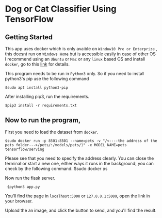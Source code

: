 # Dog or Cat Classifier Using TensorFlow

## Getting Started

This app uses docker which is only avaible on `Window10 Pro or Enterprize` , this doesnt run on `Windows Home`  but is accessible easily in case of other OS
I recommend using an `Ubuntu` or `Mac` or any `linux` based OS and install `docker`, go to this [link](https://docs.docker.com/get-docker/) for details.

This program needs to be run in `Python3` only. So if you need to install python3's pip use the following command

    $sudo apt install python3-pip

After installing pip3, run the requirements.

    $pip3 install -r requirements.txt

## Now to run the program,

First you need to load the dataset from `docker`.

    $sudo docker run -p 8501:8501 --name=pets -v "/<----the address of the pets folder--->/pets/:/models/pets/1" -e MODEL_NAME=pets tensorflow/serving

Please see that you need to specify the address clearly.
You can close the terminal or start a new one, either ways it runs in the background, you can check by the following command.
    $sudo docker ps

Now run the flask server.

     $python3 app.py

You'll find the page in `localhost:5000` or `127.0.0.1:5000`, open the link in your browser.

Upload the an image, and click the button to send, and you'll find the result.

